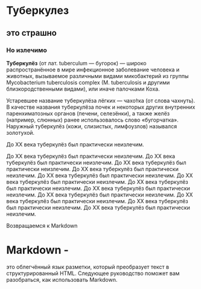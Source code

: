 # Туберкулез 
## это страшно
### Но излечимо

**Туберкулёз** (от лат. tuberculum — бугорок) — широко распространённое в мире инфекционное заболевание человека и животных, вызываемое различными видами микобактерий из группы Mycobacterium tuberculosis complex (M. tuberculosis и другими близкородственными видами), или иначе палочками Коха.
 
 Устаревшее название туберкулёза лёгких — чахо́тка (от слова чахнуть). В качестве названия туберкулёза почек и некоторых других внутренних паренхиматозных органов (печени, селезёнки), а также желёз (например, слюнных) ранее использовалось слово «бугорчатка». Наружный туберкулёз (кожи, слизистых, лимфоузлов) назывался золотухой.

До XX века туберкулёз был практически неизлечим. 

До XX века туберкулёз был практически неизлечим. 
До XX века туберкулёз был практически неизлечим. 
До XX века туберкулёз был практически неизлечим. 
До XX века туберкулёз был практически неизлечим. 
До XX века туберкулёз был практически неизлечим. 
До XX века туберкулёз был практически неизлечим. 
До XX века туберкулёз был практически неизлечим. 
До XX века туберкулёз был практически неизлечим. 
До XX века туберкулёз был практически неизлечим. 
До XX века туберкулёз был практически неизлечим. 
До XX века туберкулёз был практически неизлечим. 
До XX века туберкулёз был практически неизлечим. 

Возвращаемся к Markdown
# **Markdown** - 
это облегчённый язык разметки, который преобразует текст в структурированный HTML. Следующее руководство поможет вам разобраться, как использовать Markdown.